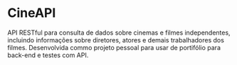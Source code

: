 # CineAPI
API RESTful para consulta de dados sobre cinemas e filmes independentes, incluindo informações sobre diretores, atores e demais trabalhadores dos filmes. Desenvolvida commo projeto pessoal para usar de portifólio para back-end e testes com API.
